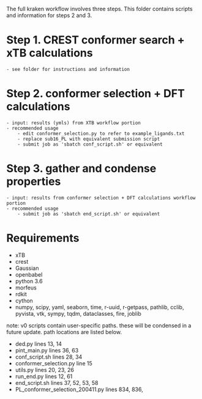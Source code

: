 The full kraken workflow involves three steps. This folder contains scripts and information for steps 2 and 3. 
# Step 1. CREST conformer search + xTB calculations
	- see folder for instructions and information

# Step 2. conformer selection + DFT calculations
	- input: results (ymls) from XTB workflow portion
	- recommended usage
		- edit conformer_selection.py to refer to example_ligands.txt
		- replace sub16_PL with equivalent submission script
		- submit job as 'sbatch conf_script.sh' or equivalent

# Step 3. gather and condense properties 
	- input: results from conformer selection + DFT calculations workflow portion
	- recommended usage
		- submit job as 'sbatch end_script.sh' or equivalent 

	
# Requirements
- xTB
- crest
- Gaussian
- openbabel
- python 3.6
- morfeus
- rdkit
- cython
- numpy, scipy, yaml, seaborn, time, r-uuid, r-getpass, pathlib, cclib, pyvista, vtk, sympy, tqdm, dataclasses, fire, joblib


note: v0 scripts contain user-specific paths. these will be condensed in a future update. path locations are listed below. 
- ded.py							              lines 13, 14
- pint_main.py						          lines 36, 63
- conf_script.sh 					          lines 28, 34
- conformer_selection.py		      	line  15
- utils.py							            lines 20, 23, 26
- run_end.py						            lines 12, 61
- end_script.sh						          lines 37, 52, 53, 58
- PL_conformer_selection_200411.py	lines 834, 836, 
